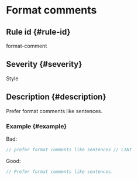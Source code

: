 # Format comments

## Rule id {#rule-id}

format-comment

## Severity {#severity}

Style

## Description {#description}

Prefer format comments like sentences.

### Example {#example}

Bad:

```dart
// prefer format comments like sentences // LINT
```

Good:

```dart
// Prefer format comments like sentences. 
```
